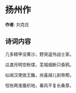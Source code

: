 # 扬州作

**作者**: 刘克庄

## 诗词内容

几多精甲没黄沙，野哭遥怜战士家。

瓜渡月明空粉堞，芜城烟断只昏鸦。

似闻汉使攽王醢，尚喜胡儿剖帝羓。

怊怅两淮蚕织地，春风不复长桑芽。

